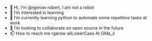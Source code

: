 - 👋 Hi, I’m @rgerow    robert,  I am not a robot
- 👀 I’m interested in learning
- 🌱 I’m currently learning python to automate some repetitive tasks at work
- 💞️ I’m looking to collaborate on open source in the future
- 📫 How to reach me rgerow allLowerCase At GMa_il


<!---
rgerow/rgerow is a ✨ special ✨ repository because its `README.md` (this file) appears on your GitHub profile.
You can click the Preview link to take a look at your changes.
--->
